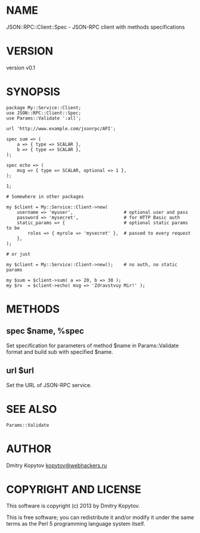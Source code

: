 # NAME

JSON::RPC::Client::Spec - JSON-RPC client with methods specifications

# VERSION

version v0.1

# SYNOPSIS

    package My::Service::Client;
    use JSON::RPC::Client::Spec;
    use Params::Validate ':all';

    url 'http://www.example.com/jsonrpc/API';

    spec sum => (
        a => { type => SCALAR },
        b => { type => SCALAR },
    );

    spec echo => (
        msg => { type => SCALAR, optional => 1 },
    );

    1;

    # Somewhere in other packages

    my $client = My::Service::Client->new(
        username => 'myuser',                   # optional user and pass
        password => 'mysecret',                 # for HTTP Basic auth
        static_params => {                      # optional static params to be
            roles => { myrole => 'mysecret' },  # passed to every request
        },
    );

    # or just

    my $client = My::Service::Client->new();    # no auth, no static params

    my $sum = $client->sum( a => 20, b => 30 );
    my $rv  = $client->echo( msg => 'Zdravstvuy Mir!' );

# METHODS

## spec $name, %spec

Set specification for parameters of method $name in Params::Validate format
and build sub with specified $name.

## url $url

Set the URL of JSON-RPC service.

# SEE ALSO

    Params::Validate

# AUTHOR

Dmitry Kopytov <kopytov@webhackers.ru>

# COPYRIGHT AND LICENSE

This software is copyright (c) 2013 by Dmitry Kopytov.

This is free software; you can redistribute it and/or modify it under
the same terms as the Perl 5 programming language system itself.
